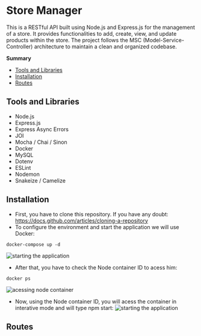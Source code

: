 # Store Manager
This is a RESTful API built using Node.js and Express.js for the management of a store. It provides functionalities to add, create, view, and update products within the store. The project follows the MSC (Model-Service-Controller) architecture to maintain a clean and organized codebase.

**Summary**

- [Tools and Libraries](#tools-and-libraries)
- [Installation](#installation)
- [Routes](#routes)
## Tools and Libraries
* Node.js
* Express.js
* Express Async Errors
* JOI
* Mocha / Chai / Sinon
* Docker
* MySQL
* Dotenv
* ESLint
* Nodemon
* Snakeize / Camelize
## Installation
* First, you have to clone this repository. If you have any doubt: https://docs.github.com/articles/cloning-a-repository
* To configure the environment and start the application we will use Docker:
```
docker-compose up -d
```
![starting the application](https://i.ibb.co/xXk4psG/Captura-de-tela-de-2023-09-25-02-11-52.png)
* After that, you have to check the Node container ID to acess him:
```
docker ps
```
![acessing node container](https://i.ibb.co/jzcsTTg/Captura-de-tela-de-2023-09-25-02-01-07.png)
* Now, using the Node container ID, you will acess the container in interative mode and will type npm start:
![starting the application](https://i.ibb.co/YtyCQVz/Captura-de-tela-de-2023-09-25-02-15-10.png)
## Routes
